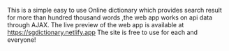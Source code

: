 This is a simple easy to use Online dictionary which provides search result for more than hundred thousand words ,the web app works on api data through AJAX.
The live preview of the web app is available at  https://sgdictionary.netlify.app
The site is free to use for each and everyone!
